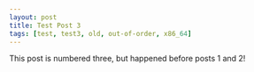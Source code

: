 ```yaml
---
layout: post
title: Test Post 3
tags: [test, test3, old, out-of-order, x86_64]
---
```


This post is numbered three, but happened before posts 1 and 2!